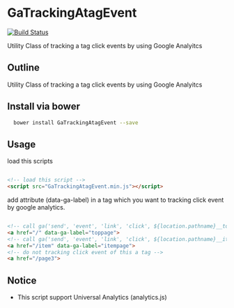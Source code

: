 # GaTrackingAtagEvent

[![Build Status](https://travis-ci.org/kashiro/GaTrackingAtagEvent.png?branch=master)](https://travis-ci.org/kashiro/GaTrackingAtagEvent)

Utility Class of tracking  a tag click events by using Google Analyitcs

## Outline

Utility Class of tracking  a tag click events by using Google Analyitcs


## Install via bower

```bash
  bower install GaTrackingAtagEvent --save
```

## Usage

load this scripts

```html

<!-- load this script -->
<script src="GaTrackingAtagEvent.min.js"></script>

```

add attribute (data-ga-label) in a tag which you want to tracking click event by google analytics.

```html

<!-- call ga('send', 'event', 'link', 'click', ${location.pathname}__toppage); -->
<a href="/" data-ga-label="toppage">
<!-- call ga('send', 'event', 'link', 'click', ${location.pathname}__itempage); -->
<a href="/item" data-ga-label="itempage">
<!-- do not tracking click event of this a tag -->
<a href="/page3">
```

## Notice

* This script support Universal Analytics (analytics.js)
